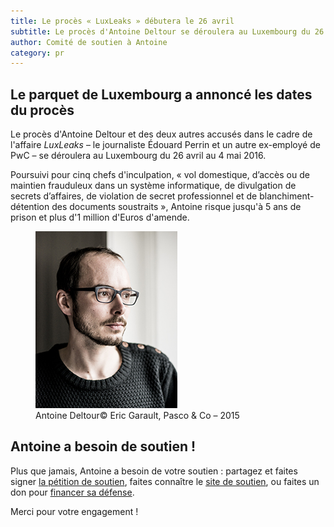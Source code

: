 ```yaml
---
title: Le procès « LuxLeaks » débutera le 26 avril
subtitle: Le procès d'Antoine Deltour se déroulera au Luxembourg du 26 avril au 4 mai 2016.
author: Comité de soutien à Antoine
category: pr
---
```


## Le parquet de Luxembourg a annoncé les dates du procès

Le procès d'Antoine Deltour et des deux autres accusés dans le cadre de l'affaire <i>LuxLeaks</i> – le journaliste Édouard Perrin et un autre ex-employé de PwC – se déroulera au Luxembourg du 26 avril au 4 mai 2016.

Poursuivi pour cinq chefs d'inculpation, « vol domestique, d’accès ou de maintien frauduleux dans un système informatique, de divulgation de secrets d’affaires, de violation de secret professionnel et de blanchiment-détention des documents soustraits », Antoine risque jusqu'à 5 ans de prison et plus d'1 million d'Euros d'amende.

<figure>
  <img src="/images/antoine-deltour_garault-pasco.jpg" alt="Antoine Deltour"/>
  <figcaption><span class="figure__title">Antoine Deltour</span><span class="figure__copyright">&copy; Eric Garault, Pasco &amp; Co – 2015</span></figcaption>
</figure>

## Antoine a besoin de soutien !

Plus que jamais, Antoine a besoin de votre soutien : partagez et faites signer [la pétition de soutien](https://www.change.org/p/soutenons-antoine-deltour-luxleaks-support-antoine), faites connaître le [site de soutien](https://support-antoine.org), ou faites un don pour [financer sa défense](https://www.helloasso.com/associations/comite-de-soutien-a-antoine-deltour).

Merci pour votre engagement !

